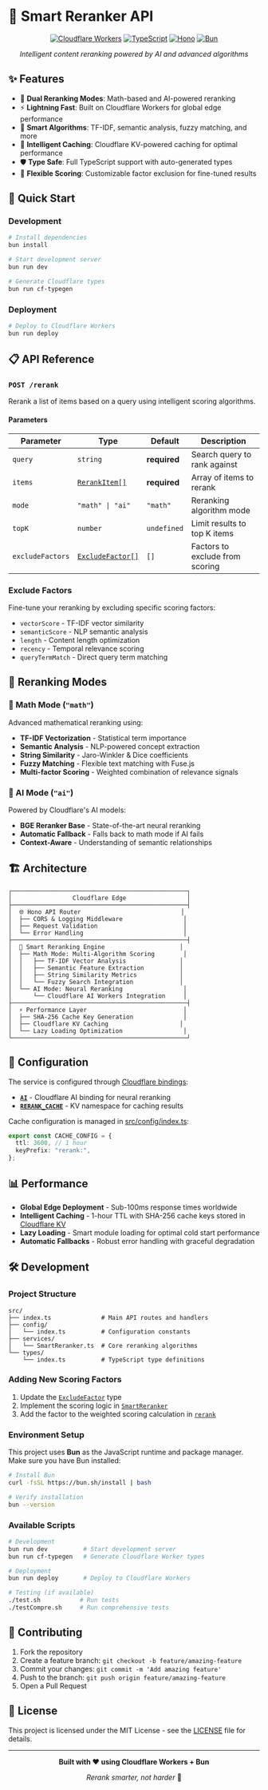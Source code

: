 # 🚀 Smart Reranker API

<div align="center">

[![Cloudflare Workers](https://img.shields.io/badge/Cloudflare-Workers-orange?style=for-the-badge&logo=cloudflare)](https://workers.cloudflare.com/)
[![TypeScript](https://img.shields.io/badge/TypeScript-007ACC?style=for-the-badge&logo=typescript&logoColor=white)](https://www.typescriptlang.org/)
[![Hono](https://img.shields.io/badge/Hono-E36002?style=for-the-badge&logo=hono&logoColor=fff)](https://hono.dev/)
[![Bun](https://img.shields.io/badge/Bun-000000?style=for-the-badge&logo=bun&logoColor=white)](https://bun.sh/)

_Intelligent content reranking powered by AI and advanced algorithms_

</div>

## ✨ Features

- 🧠 **Dual Reranking Modes**: Math-based and AI-powered reranking
- ⚡ **Lightning Fast**: Built on Cloudflare Workers for global edge performance
- 🎯 **Smart Algorithms**: TF-IDF, semantic analysis, fuzzy matching, and more
- 🔄 **Intelligent Caching**: Cloudflare KV-powered caching for optimal performance
- 🛡️ **Type Safe**: Full TypeScript support with auto-generated types
- 🎨 **Flexible Scoring**: Customizable factor exclusion for fine-tuned results

## 🚀 Quick Start

### Development

```bash
# Install dependencies
bun install

# Start development server
bun run dev

# Generate Cloudflare types
bun run cf-typegen
```

### Deployment

```bash
# Deploy to Cloudflare Workers
bun run deploy
```

## 📋 API Reference

### `POST /rerank`

Rerank a list of items based on a query using intelligent scoring algorithms.

#### Parameters

| Parameter        | Type                                    | Default      | Description                     |
| ---------------- | --------------------------------------- | ------------ | ------------------------------- |
| `query`          | `string`                                | **required** | Search query to rank against    |
| `items`          | [`RerankItem[]`](src/types/index.ts)    | **required** | Array of items to rerank        |
| `mode`           | `"math" \| "ai"`                        | `"math"`     | Reranking algorithm mode        |
| `topK`           | `number`                                | `undefined`  | Limit results to top K items    |
| `excludeFactors` | [`ExcludeFactor[]`](src/types/index.ts) | `[]`         | Factors to exclude from scoring |

### Exclude Factors

Fine-tune your reranking by excluding specific scoring factors:

- `vectorScore` - TF-IDF vector similarity
- `semanticScore` - NLP semantic analysis
- `length` - Content length optimization
- `recency` - Temporal relevance scoring
- `queryTermMatch` - Direct query term matching

## 🎯 Reranking Modes

### 🧮 Math Mode (`"math"`)

Advanced mathematical reranking using:

- **TF-IDF Vectorization** - Statistical term importance
- **Semantic Analysis** - NLP-powered concept extraction
- **String Similarity** - Jaro-Winkler & Dice coefficients
- **Fuzzy Matching** - Flexible text matching with Fuse.js
- **Multi-factor Scoring** - Weighted combination of relevance signals

### 🤖 AI Mode (`"ai"`)

Powered by Cloudflare's AI models:

- **BGE Reranker Base** - State-of-the-art neural reranking
- **Automatic Fallback** - Falls back to math mode if AI fails
- **Context-Aware** - Understanding of semantic relationships

## 🏗️ Architecture

```
┌─────────────────────────────────────────────────┐
│                 Cloudflare Edge                 │
├─────────────────────────────────────────────────┤
│  🌐 Hono API Router                            │
│  ├── CORS & Logging Middleware                 │
│  ├── Request Validation                        │
│  └── Error Handling                            │
├─────────────────────────────────────────────────┤
│  🧠 Smart Reranking Engine                     │
│  ├── Math Mode: Multi-Algorithm Scoring        │
│  │   ├── TF-IDF Vector Analysis               │
│  │   ├── Semantic Feature Extraction          │
│  │   ├── String Similarity Metrics            │
│  │   └── Fuzzy Search Integration             │
│  └── AI Mode: Neural Reranking                 │
│      └── Cloudflare AI Workers Integration     │
├─────────────────────────────────────────────────┤
│  ⚡ Performance Layer                           │
│  ├── SHA-256 Cache Key Generation              │
│  ├── Cloudflare KV Caching                    │
│  └── Lazy Loading Optimization                 │
└─────────────────────────────────────────────────┘
```

## 🔧 Configuration

The service is configured through [Cloudflare bindings](worker-configuration.d.ts):

- **[`AI`](worker-configuration.d.ts)** - Cloudflare AI binding for neural reranking
- **[`RERANK_CACHE`](worker-configuration.d.ts)** - KV namespace for caching results

Cache configuration is managed in [src/config/index.ts](src/config/index.ts):

```typescript
export const CACHE_CONFIG = {
  ttl: 3600, // 1 hour
  keyPrefix: "rerank:",
};
```

## 📊 Performance

- **Global Edge Deployment** - Sub-100ms response times worldwide
- **Intelligent Caching** - 1-hour TTL with SHA-256 cache keys stored in [Cloudflare KV](worker-configuration.d.ts)
- **Lazy Loading** - Smart module loading for optimal cold start performance
- **Automatic Fallbacks** - Robust error handling with graceful degradation

## 🛠️ Development

### Project Structure

```
src/
├── index.ts              # Main API routes and handlers
├── config/
│   └── index.ts          # Configuration constants
├── services/
│   └── SmartReranker.ts  # Core reranking algorithms
└── types/
    └── index.ts          # TypeScript type definitions
```

### Adding New Scoring Factors

1. Update the [`ExcludeFactor`](src/types/index.ts) type
2. Implement the scoring logic in [`SmartReranker`](src/services/SmartReranker.ts)
3. Add the factor to the weighted scoring calculation in [`rerank`](src/services/SmartReranker.ts)

### Environment Setup

This project uses **Bun** as the JavaScript runtime and package manager. Make sure you have Bun installed:

```bash
# Install Bun
curl -fsSL https://bun.sh/install | bash

# Verify installation
bun --version
```

### Available Scripts

```bash
# Development
bun run dev          # Start development server
bun run cf-typegen   # Generate Cloudflare Worker types

# Deployment
bun run deploy       # Deploy to Cloudflare Workers

# Testing (if available)
./test.sh           # Run tests
./testCompre.sh     # Run comprehensive tests
```

## 🤝 Contributing

1. Fork the repository
2. Create a feature branch: `git checkout -b feature/amazing-feature`
3. Commit your changes: `git commit -m 'Add amazing feature'`
4. Push to the branch: `git push origin feature/amazing-feature`
5. Open a Pull Request

## 📄 License

This project is licensed under the MIT License - see the [LICENSE](LICENSE) file for details.

---

<div align="center">

**Built with ❤️ using Cloudflare Workers + Bun**

_Rerank smarter, not harder_ 🎯

</div>

